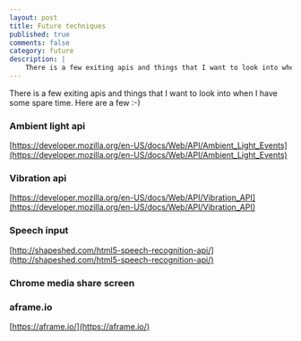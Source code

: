 ```yaml
---
layout: post
title: Future techniques
published: true
comments: false
category: future
description: |
    There is a few exiting apis and things that I want to look into when I have some spare time. Here are a few :-)
---
```


There is a few exiting apis and things that I want to look into when I have some spare time. Here are a few :-)

### Ambient light api
[https://developer.mozilla.org/en-US/docs/Web/API/Ambient_Light_Events](https://developer.mozilla.org/en-US/docs/Web/API/Ambient_Light_Events)

### Vibration api
[https://developer.mozilla.org/en-US/docs/Web/API/Vibration_API](https://developer.mozilla.org/en-US/docs/Web/API/Vibration_API)

### Speech input
[http://shapeshed.com/html5-speech-recognition-api/](http://shapeshed.com/html5-speech-recognition-api/)

### Chrome media share screen

### aframe.io
[https://aframe.io/](https://aframe.io/)
